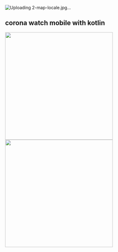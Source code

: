![Uploading 2-map-locale.jpg…]()
## **corona watch mobile with kotlin** 


<img src="https://user-images.githubusercontent.com/14006513/112904432-db39bb80-90e0-11eb-97de-7239de65863a.jpg" width="350">
<img src="https://user-images.githubusercontent.com/14006513/112904432-db39bb80-90e0-11eb-97de-7239de65863a.jpg" width="350">
